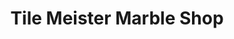 ---
title: "Tile Meister Marble Shop"
url: /grand-junction/tile-meister-marble-shop/
shop: Allgemein
---